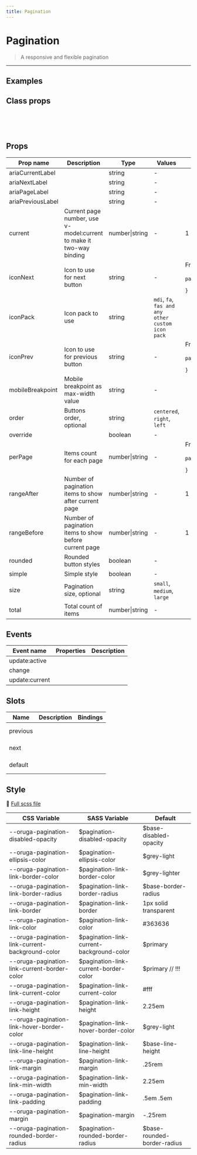 ```yaml
---
title: Pagination
---
```


# Pagination

> A responsive and flexible pagination

> <CarbonAds />

---

## Examples

 <example-pagination />

## Class props

<br />

<inspector-pagination-viewer />

<br />
<br />

## Props

| Prop name         | Description                                                         | Type           | Values                                            | Default                                                                                                                                             |
| ----------------- | ------------------------------------------------------------------- | -------------- | ------------------------------------------------- | --------------------------------------------------------------------------------------------------------------------------------------------------- |
| ariaCurrentLabel  |                                                                     | string         | -                                                 |                                                                                                                                                     |
| ariaNextLabel     |                                                                     | string         | -                                                 |                                                                                                                                                     |
| ariaPageLabel     |                                                                     | string         | -                                                 |                                                                                                                                                     |
| ariaPreviousLabel |                                                                     | string         | -                                                 |                                                                                                                                                     |
| current           | Current page number, use v-model:current to make it two-way binding | number\|string | -                                                 | 1                                                                                                                                                   |
| iconNext          | Icon to use for next button                                         | string         | -                                                 | <div>From <b>config</b></div><br><code style='white-space: nowrap; padding: 0;'> pagination: {<br>&nbsp;&nbsp;iconNext: 'chevron-right'<br>}</code> |
| iconPack          | Icon pack to use                                                    | string         | `mdi`, `fa`, `fas and any other custom icon pack` |                                                                                                                                                     |
| iconPrev          | Icon to use for previous button                                     | string         | -                                                 | <div>From <b>config</b></div><br><code style='white-space: nowrap; padding: 0;'> pagination: {<br>&nbsp;&nbsp;iconPrev: 'chevron-left'<br>}</code>  |
| mobileBreakpoint  | Mobile breakpoint as max-width value                                | string         | -                                                 |                                                                                                                                                     |
| order             | Buttons order, optional                                             | string         | `centered`, `right`, `left`                       |                                                                                                                                                     |
| override          |                                                                     | boolean        | -                                                 |                                                                                                                                                     |
| perPage           | Items count for each page                                           | number\|string | -                                                 | <div>From <b>config</b></div><br><code style='white-space: nowrap; padding: 0;'> pagination: {<br>&nbsp;&nbsp;perPage: 20<br>}</code>               |
| rangeAfter        | Number of pagination items to show after current page               | number\|string | -                                                 | 1                                                                                                                                                   |
| rangeBefore       | Number of pagination items to show before current page              | number\|string | -                                                 | 1                                                                                                                                                   |
| rounded           | Rounded button styles                                               | boolean        | -                                                 |                                                                                                                                                     |
| simple            | Simple style                                                        | boolean        | -                                                 |                                                                                                                                                     |
| size              | Pagination size, optional                                           | string         | `small`, `medium`, `large`                        |                                                                                                                                                     |
| total             | Total count of items                                                | number\|string | -                                                 |                                                                                                                                                     |

## Events

| Event name     | Properties | Description |
| -------------- | ---------- | ----------- |
| update:active  |            |
| change         |            |
| update:current |            |

## Slots

| Name     | Description | Bindings   |
| -------- | ----------- | ---------- |
| previous |             | <br/><br/> |
| next     |             | <br/><br/> |
| default  |             | <br/><br/> |

## Style

📄 [Full scss file](https://github.com/oruga-ui/oruga/blob/master/packages/oruga/src/scss/components/__pagination.scss.scss)

| CSS Variable                                     | SASS Variable                              | Default                      |
| ------------------------------------------------ | ------------------------------------------ | ---------------------------- |
| --oruga-pagination-disabled-opacity              | \$pagination-disabled-opacity              | \$base-disabled-opacity      |
| --oruga-pagination-ellipsis-color                | \$pagination-ellipsis-color                | \$grey-light                 |
| --oruga-pagination-link-border-color             | \$pagination-link-border-color             | \$grey-lighter               |
| --oruga-pagination-link-border-radius            | \$pagination-link-border-radius            | \$base-border-radius         |
| --oruga-pagination-link-border                   | \$pagination-link-border                   | 1px solid transparent        |
| --oruga-pagination-link-color                    | \$pagination-link-color                    | #363636                      |
| --oruga-pagination-link-current-background-color | \$pagination-link-current-background-color | \$primary                    |
| --oruga-pagination-link-current-border-color     | \$pagination-link-current-border-color     | \$primary // !!!             |
| --oruga-pagination-link-current-color            | \$pagination-link-current-color            | #fff                         |
| --oruga-pagination-link-height                   | \$pagination-link-height                   | 2.25em                       |
| --oruga-pagination-link-hover-border-color       | \$pagination-link-hover-border-color       | \$grey-light                 |
| --oruga-pagination-link-line-height              | \$pagination-link-line-height              | \$base-line-height           |
| --oruga-pagination-link-margin                   | \$pagination-link-margin                   | .25rem                       |
| --oruga-pagination-link-min-width                | \$pagination-link-min-width                | 2.25em                       |
| --oruga-pagination-link-padding                  | \$pagination-link-padding                  | .5em .5em                    |
| --oruga-pagination-margin                        | \$pagination-margin                        | -.25rem                      |
| --oruga-pagination-rounded-border-radius         | \$pagination-rounded-border-radius         | \$base-rounded-border-radius |
